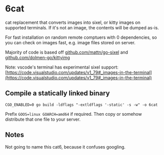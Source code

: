 # 6cat

cat replacement that converts images into sixel, or kitty images on supported terminals.
If it's not an image, the contents will be dumped as-is.

For fast installation on random remote comptuers with 0 dependencies, so you can check
on images fast, e.g. image files stored on server.

Majority of code is based off
[github.com/mattn/go-sixel](github.com/mattn/go-sixel) and
[github.com/dolmen-go/kittyimg](github.com/dolmen-go/kittyimg)

Note: vscode's terminal has experimental sixel support:
[https://code.visualstudio.com/updates/v1_79#_images-in-the-terminal](https://code.visualstudio.com/updates/v1_79#_images-in-the-terminal)

## Compile a statically linked binary

```CGO_ENABLED=0 go build -ldflags "-extldflags '-static' -s -w" -o 6cat```

Prefix `GOOS=linux GOARCH=amd64` if required. Then copy or somehow distribute that one file to your server.

## Notes

Not going to name this cat6, because it confuses googling.
